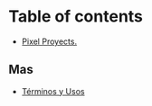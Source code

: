 # Table of contents

* [Pixel Proyects.](README.md)

## Mas

* [Términos y Usos](mas/terminos-y-usos.md)
